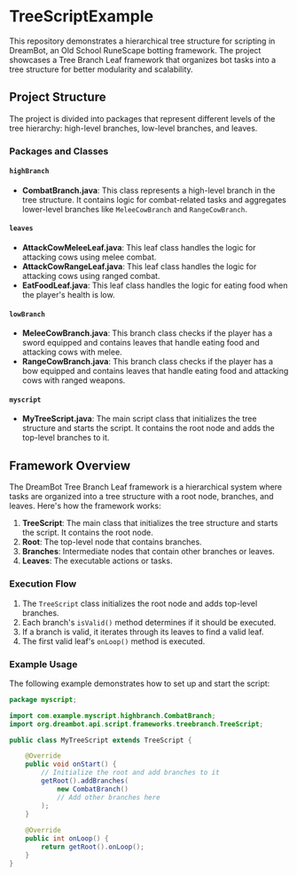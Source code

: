 # TreeScriptExample


This repository demonstrates a hierarchical tree structure for scripting in DreamBot, an Old School RuneScape botting framework. The project showcases a Tree Branch Leaf framework that organizes bot tasks into a tree structure for better modularity and scalability.

## Project Structure

The project is divided into packages that represent different levels of the tree hierarchy: high-level branches, low-level branches, and leaves.


### Packages and Classes

#### `highBranch`

- **CombatBranch.java**: This class represents a high-level branch in the tree structure. It contains logic for combat-related tasks and aggregates lower-level branches like `MeleeCowBranch` and `RangeCowBranch`.

#### `leaves`

- **AttackCowMeleeLeaf.java**: This leaf class handles the logic for attacking cows using melee combat.
- **AttackCowRangeLeaf.java**: This leaf class handles the logic for attacking cows using ranged combat.
- **EatFoodLeaf.java**: This leaf class handles the logic for eating food when the player's health is low.

#### `lowBranch`

- **MeleeCowBranch.java**: This branch class checks if the player has a sword equipped and contains leaves that handle eating food and attacking cows with melee.
- **RangeCowBranch.java**: This branch class checks if the player has a bow equipped and contains leaves that handle eating food and attacking cows with ranged weapons.

#### `myscript`

- **MyTreeScript.java**: The main script class that initializes the tree structure and starts the script. It contains the root node and adds the top-level branches to it.

## Framework Overview

The DreamBot Tree Branch Leaf framework is a hierarchical system where tasks are organized into a tree structure with a root node, branches, and leaves. Here's how the framework works:

1. **TreeScript**: The main class that initializes the tree structure and starts the script. It contains the root node.
2. **Root**: The top-level node that contains branches.
3. **Branches**: Intermediate nodes that contain other branches or leaves.
4. **Leaves**: The executable actions or tasks.

### Execution Flow

1. The `TreeScript` class initializes the root node and adds top-level branches.
2. Each branch's `isValid()` method determines if it should be executed.
3. If a branch is valid, it iterates through its leaves to find a valid leaf.
4. The first valid leaf's `onLoop()` method is executed.

### Example Usage

The following example demonstrates how to set up and start the script:

```java
package myscript;

import com.example.myscript.highbranch.CombatBranch;
import org.dreambot.api.script.frameworks.treebranch.TreeScript;

public class MyTreeScript extends TreeScript {

    @Override
    public void onStart() {
        // Initialize the root and add branches to it
        getRoot().addBranches(
            new CombatBranch()
            // Add other branches here
        );
    }
    
    @Override
    public int onLoop() {
        return getRoot().onLoop();
    }
}
